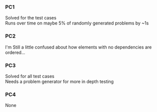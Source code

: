 ### PC1

Solved for the test cases  
Runs over time on maybe 5% of randomly generated problems by ~1s

### PC2

I'm Still a little confused about how elements with no dependencies are ordered...

### PC3

Solved for all test cases  
Needs a problem generator for more in depth testing

### PC4

None